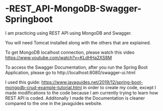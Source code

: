 # -REST_API-MongoDB-Swagger-Springboot

I am practicing using REST API using MongoDB and Swagger.

You will need Tomcat installed along with the others that are explained.

To get MongoDB localhost connection, please watch this video https://www.youtube.com/watch?v=KLdHHa2XS8M

To access the Swagger Documentation, after you run the Spring Boot Application, please go to http://localhost:8080/swagger-ui.html 

I used this guide: https://www.javaguides.net/2019/12/spring-boot-mongodb-crud-example-tutorial.html in order to create my code, except I made modifications to the code because I am currently trying to learn how REST API is coded. Additonally I made the Documentation is cleaner compared to the one in the javaguides website.

